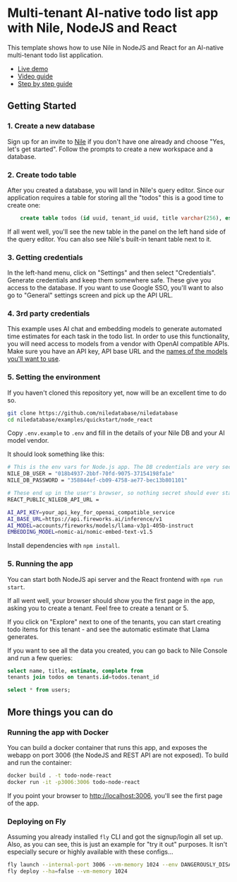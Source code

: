 # Multi-tenant AI-native todo list app with Nile, NodeJS and React

This template shows how to use Nile in NodeJS and React for an AI-native multi-tenant todo list application.

- [Live demo](https://demo-todo-node.fly.dev)
- [Video guide](https://youtu.be/6Lm3-YeLzks)
- [Step by step guide](https://thenile.dev/docs/getting-started/languages/node)

## Getting Started

### 1. Create a new database

Sign up for an invite to [Nile](https://thenile.dev) if you don't have one already and choose "Yes, let's get started". Follow the prompts to create a new workspace and a database.

### 2. Create todo table

After you created a database, you will land in Nile's query editor. Since our application requires a table for storing all the "todos" this is a good time to create one:

```sql
    create table todos (id uuid, tenant_id uuid, title varchar(256), estimate varchar(256), embedding vector(768), complete boolean);
```

If all went well, you'll see the new table in the panel on the left hand side of the query editor. You can also see Nile's built-in tenant table next to it.

### 3. Getting credentials

In the left-hand menu, click on "Settings" and then select "Credentials". Generate credentials and keep them somewhere safe. These give you access to the database.
If you want to use Google SSO, you'll want to also go to "General" settings screen and pick up the API URL.

### 4. 3rd party credentials

This example uses AI chat and embedding models to generate automated time estimates for each task in the todo list. In order to use this functionality, you will need access to models from a vendor with OpenAI compatible APIs. Make sure you have an API key, API base URL and the [names of the models you'll want to use](https://www.thenile.dev/docs/ai-embeddings/embedding_models).

### 5. Setting the environment

If you haven't cloned this repository yet, now will be an excellent time to do so.

```bash
git clone https://github.com/niledatabase/niledatabase
cd niledatabase/examples/quickstart/node_react
```

Copy `.env.example` to `.env` and fill in the details of your Nile DB and your AI model vendor.

It should look something like this:

```bash
# This is the env vars for Node.js app. The DB credentials are very secret, so make sure you keep this file safe
NILE_DB_USER = "018b4937-2bbf-70fd-9075-37154198fa1e"
NILE_DB_PASSWORD = "358844ef-cb09-4758-ae77-bec13b801101"

# These end up in the user's browser, so nothing secret should ever start with REACT_APP_...
REACT_PUBLIC_NILEDB_API_URL =

AI_API_KEY=your_api_key_for_openai_compatible_service
AI_BASE_URL=https://api.fireworks.ai/inference/v1
AI_MODEL=accounts/fireworks/models/llama-v3p1-405b-instruct
EMBEDDING_MODEL=nomic-ai/nomic-embed-text-v1.5
```

Install dependencies with `npm install`.

### 5. Running the app

You can start both NodeJS api server and the React frontend with `npm run start`.

If all went well, your browser should show you the first page in the app, asking you to create a tenant. Feel free to create a tenant or 5.

If you click on "Explore" next to one of the tenants, you can start creating todo items for this tenant - and see the automatic estimate that Llama generates.

If you want to see all the data you created, you can go back to Nile Console and run a few queries:

```sql
select name, title, estimate, complete from
tenants join todos on tenants.id=todos.tenant_id

select * from users;
```

## More things you can do

### Running the app with Docker

You can build a docker container that runs this app, and exposes the webapp on port 3006 (the NodeJS and REST API are not exposed). To build and run the container:

```bash
docker build . -t todo-node-react
docker run -it -p3006:3006 todo-node-react
```

If you point your browser to [http://localhost:3006](http://localhost:3006), you'll see the first page of the app.

### Deploying on Fly

Assuming you already installed `fly` CLI and got the signup/login all set up.
Also, as you can see, this is just an example for "try it out" purposes. It isn't especially secure or highly available with these configs...

```bash
fly launch --internal-port 3006 --vm-memory 1024 --env DANGEROUSLY_DISABLE_HOST_CHECK=true
fly deploy --ha=false --vm-memory 1024
```
